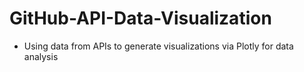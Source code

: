 # GitHub-API-Data-Visualization
- Using data from APIs to generate visualizations via Plotly for data analysis
